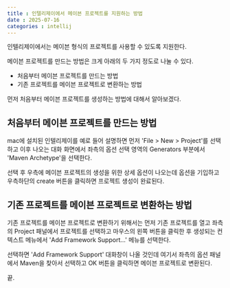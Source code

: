 ```yaml
---
title : 인텔리제이에서 메이븐 프로젝트를 지원하는 방법
date : 2025-07-16
categories : intellij
---
```


인텔리제이에서는 메이븐 형식의 프로젝트를 사용할 수 있도록 지원한다.

메이븐 프로젝트를 만드는 방법은 크게 아래의 두 가지 정도로 나눌 수 있다.  

- 처음부터 메이븐 프로젝트를 만드는 방법
- 기존 프로젝트를 메이븐 프로젝트로 변환하는 방법

먼저 처음부터 메이븐 프로젝트를 생성하는 방법에 대해서 알아보겠다. 

## 처음부터 메이븐 프로젝트를 만드는 방법

mac에 설치된 인텔리제이를 예로 들어 설명하면 먼저 'File > New > Project'를 선택하고 이후 나오는 대화 화면에서 좌측의 옵션 선택 영역의 Generators 부분에서 'Maven Archetype'을 선택한다.

선택 후 우측에 메이븐 프로젝트의 생성을 위한 상세 옵션이 나오는데 옵션을 기입하고 우측하단의 create 버튼을 클릭하면 프로젝트 생성이 완료된다.

## 기존 프로젝트를 메이븐 프로젝트로 변환하는 방법

기존 프로젝트를 메이븐 프로젝트로 변환하기 위해서는 먼저 기존 프로젝트를 열고 좌측의 Project 패널에서 프로젝트를 선택하고 마우스의 왼쪽 버튼을 클릭한 후 생성되는 컨텍스트 메뉴에서 'Add Framework Support...' 메뉴를 선택한다. 

선택하면 'Add Framework Support' 대화창이 나올 것인데 여기서 좌측의 옵션 패널에서 Maven을 찾아서 선택하고 OK 버튼을 클릭하면 메이븐 프로젝트로 변환된다.

끝.




